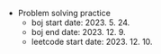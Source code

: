 - Problem solving practice
  - boj start date: 2023. 5. 24.
  - boj end date: 2023. 12. 9.
  - leetcode start date: 2023. 12. 10.
